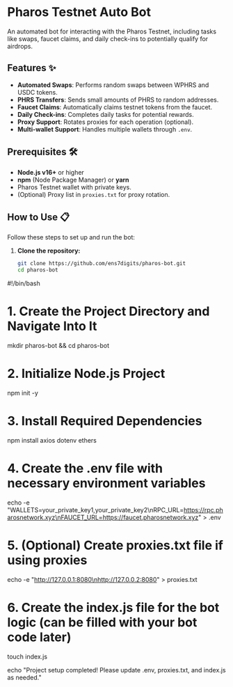 # Pharos Testnet Auto Bot

An automated bot for interacting with the Pharos Testnet, including tasks like swaps, faucet claims, and daily check-ins to potentially qualify for airdrops.

## Features ✨

- **Automated Swaps**: Performs random swaps between WPHRS and USDC tokens.
- **PHRS Transfers**: Sends small amounts of PHRS to random addresses.
- **Faucet Claims**: Automatically claims testnet tokens from the faucet.
- **Daily Check-ins**: Completes daily tasks for potential rewards.
- **Proxy Support**: Rotates proxies for each operation (optional).
- **Multi-wallet Support**: Handles multiple wallets through `.env`.

## Prerequisites 🛠️

- **Node.js v16+** or higher
- **npm** (Node Package Manager) or **yarn**
- Pharos Testnet wallet with private keys.
- (Optional) Proxy list in `proxies.txt` for proxy rotation.

## How to Use 📋

Follow these steps to set up and run the bot:

1. **Clone the repository:**

   ```bash
   git clone https://github.com/ens7digits/pharos-bot.git
   cd pharos-bot
#!/bin/bash

# 1. Create the Project Directory and Navigate Into It
mkdir pharos-bot && cd pharos-bot

# 2. Initialize Node.js Project
npm init -y

# 3. Install Required Dependencies
npm install axios dotenv ethers

# 4. Create the .env file with necessary environment variables
echo -e "WALLETS=your_private_key1,your_private_key2\nRPC_URL=https://rpc.pharosnetwork.xyz\nFAUCET_URL=https://faucet.pharosnetwork.xyz" > .env

# 5. (Optional) Create proxies.txt file if using proxies
echo -e "http://127.0.0.1:8080\nhttp://127.0.0.2:8080" > proxies.txt

# 6. Create the index.js file for the bot logic (can be filled with your bot code later)
touch index.js

echo "Project setup completed! Please update .env, proxies.txt, and index.js as needed."


